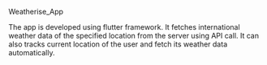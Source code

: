 Weatherise_App

The app is developed using flutter framework.
It fetches international weather data of the specified location from the server using API call.
It can also tracks current location of the user and fetch its weather data automatically.
